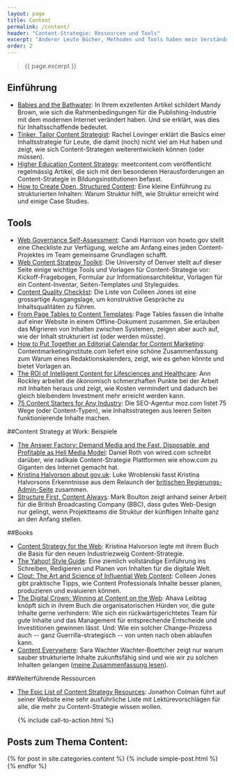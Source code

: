 ```yaml
---
layout: page
title: Content
permalink: /content/
header: "Content-Strategie: Ressourcen und Tools"
excerpt: "Anderer Leute Bücher, Methoden und Tools haben mein Verständnis von Content-Strategie geprägt. Die für mich wichtigsten Ressourcen finden sich hier."
order: 2
---
```


> {{ page.excerpt }}

## Einführung

- [Babies and the Bathwater](http://contentsmagazine.com/articles/babies-and-the-bathwater/): In Ihrem exzellenten Artikel schildert Mandy Brown, wie sich die Rahmenbedingungen für die Publishing-Industrie mit dem modernen Internet verändert haben. Und sie erklärt, was dies für Inhaltsschaffende bedeutet.
- [Tinker, Tailor Content Strategist](http://alistapart.com/article/tinker-tailor-content-strategist): Rachel Lovinger erklärt die Basics einer Inhaltsstrategie für Leute, die damit (noch) nicht viel am Hut haben und zeigt, wie sich Content-Strategen weiterentwickeln können (oder müssen).
- [Higher Education Content Strategy](http://meetcontent.com/blog/): meetcontent.com veröffentlicht regelmässig Artikel, die sich mit den besonderen Herausforderungen an Content-Strategie in Bildungsinstitutionen befasst.
- [How to Create Open, Structured Content](http://www.howto.gov/web-content/technology/content-management-systems/how-to-create-open-structured-content): Eine kleine Einführung zu strukturierten Inhalten: Warum Struktur hilft, wie Struktur erreicht wird und einige Case Studies. 

## Tools
- [Web Governance Self-Assessment](http://www.howto.gov/sites/default/files/documents/WebGovernance_SelfAssessment_Checklist.pdf): Candi Harrison von howto.gov stellt eine Checkliste zur Verfügung, welche am Anfang eines jeden Content-Projektes im Team gemeinsame Grundlagen schafft.
- [Web Content Strategy Toolkit](http://www.du.edu/marcomm/highedweb): Die University of Denver stellt auf dieser Seite einige wichtige Tools und Vorlagen für Content-Strategie vor: Kickoff-Fragebogen, Formular zur Informationsarchitektur, Vorlagen für ein Content-Inventar, Seiten-Templates und Styleguides.
- [Content Quality Checklist](http://www.uxmatters.com/mt/archives/2009/04/toward-content-quality.php): Die Liste von Colleen Jones ist eine grossartige Ausgangslage, um konstruktive Gespräche zu Inhaltsqualitäten zu führen.
- [From Page Tables to Content Templates](http://www.business2community.com/content-marketing/from-page-tables-to-content-templates-0313330): Page Tables fassen die Inhalte auf einer Website in einem Offline-Dokument zusammen. Sie erlauben das Migrieren von Inhalten zwischen Systemen, zeigen aber auch auf, wie der Inhalt strukturiert ist (oder werden müsste).
- [How to Put Together an Editorial Calendar for Content Marketing](http://contentmarketinginstitute.com/2010/08/content-marketing-editorial-calendar/): Contentmarketinginstitute.com liefert eine schöne Zusammenfassung zum Warum eines Redaktionskalenders, zeigt, wie es gehen könnte und bietet Vorlagen an.
- [The ROI of Intelligent Content for Lifesciences and Healthcare](http://www.dclab.com/resources/articles/ROI-intelligent-content-lifesciences): Ann Rockley arbeitet die ökonomisch schmerzhaften Punkte bei der Arbeit mit Inhalten heraus und zeigt, wie Kosten vermindert und dadurch bei gleich bleibendem Investment mehr erreicht werden kann.
- [75 Content Starters for Any Industry](http://moz.com/blog/75-content-starters-for-any-industry): Die SEO-Agentur moz.com listet 75 Wege (oder Content-Typen), wie Inhaltsstrategen aus leeren Seiten funktionierende Inhalte machen.

##Content Strategy at Work: Beispiele
- [The Answer Factory: Demand Media and the Fast, Disposable, and Profitable as Hell Media Model](http://www.wired.com/magazine/2009/10/ff_demandmedia/all/): Daniel Roth von wired.com schreibt darüber, wie radikale Content-Strategie Plattformen wie ehow.com zu Giganten des Internet gemacht hat.
- [Kristina Halvorson about gov.uk](http://www.lukew.com/ff/entry.asp?1803): Luke Wroblenski fasst Kristina Halvorsons Erkenntnisse aus dem Relaunch der [britischen Regierungs-Admin-Seite](https://www.gov.uk/) zusammen. 
- [Structure First, Content Always](http://www.markboulton.co.uk/journal/structure-first-content-always): Mark Boulton zeigt anhand seiner Arbeit für die British Broadcasting Company (BBC), dass gutes Web-Design nur gelingt, wenn Projektteams die Struktur der künftigen Inhalte ganz an den Anfang stellen.

##Books

- [Content Strategy for the Web](http://contentstrategy.com/): Kristina Halvorson legte mit ihrem Buch die Basis für den neuen Industriezweig Content-Strategie.
- [The Yahoo! Style Guide](http://www.amazon.com/The-Yahoo-Style-Guide-Sourcebook/dp/031256984X): Eine ziemlich vollständige Einführung ins Schreiben, Redigieren und Planen von Inhalten für die digitale Welt.
- [Clout: The Art and Science of Influential Web Content](http://content-science.com/clout-the-book/): Colleen Jones gibt praktische Tipps, wie Content Professionals Inhalte besser planen, produzieren und evaluieren können.
- [The Digital Crown: Winning at Content on the Web](http://www.amazon.co.uk/The-Digital-Crown-Winning-Content/dp/0124076742): Ahava Leibtag knöpft sich in ihrem Buch die organisatorischen Hürden vor, die gute Inhalte gerne verhindern: Wie sich ein rückwärtsgerichtetes Team für gute Inhalte und das Management für entsprechende Entscheide und Investitionen gewinnen lässt. Und: Wie ein solcher Change-Prozess auch -- ganz Guerrilla-strategisch -- von unten nach oben ablaufen kann.
- [Content Everywhere](http://rosenfeldmedia.com/books/content-everywhere/): Sara Wachter Wachter-Boettcher zeigt nur warum sauber strukturierte Inhalte zukunftsfähig sind und wie wir zu solchen Inhalten gelangen ([meine Zusammenfassung lesen](/inhalte-fuer-ueberall)).

##Weiterführende Ressourcen
- [The Epic List of Content Strategy Resources](http://www.jonathoncolman.org/2013/02/04/content-strategy-resources/): Jonathon Colman führt auf seiner Website eine sehr ausführliche Liste mit Lektürevorschlägen für alle, die mehr zu Content-Strategie wissen wollen.


<ul class="post-list"> 
	{% include call-to-action.html %}
</ul>

## Posts zum Thema Content:

{% for post in site.categories.content %}
   {% include simple-post.html %}
{% endfor %}